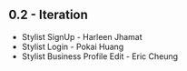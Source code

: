 ## 0.2 - Iteration

- Stylist SignUp - Harleen Jhamat
- Stylist Login - Pokai Huang 
- Stylist Business Profile Edit - Eric Cheung 